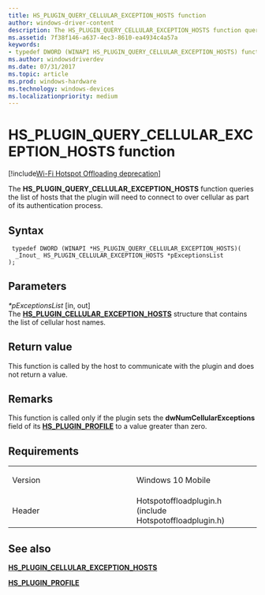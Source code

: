 ```yaml
---
title: HS_PLUGIN_QUERY_CELLULAR_EXCEPTION_HOSTS function
author: windows-driver-content
description: The HS_PLUGIN_QUERY_CELLULAR_EXCEPTION_HOSTS function queries the list of hosts that the plugin will need to connect to over cellular as part of its authentication process.
ms.assetid: 7f38f146-a637-4ec3-8610-ea4934c4a57a
keywords: 
- typedef DWORD (WINAPI HS_PLUGIN_QUERY_CELLULAR_EXCEPTION_HOSTS) function Network Drivers Starting with Windows Vista
ms.author: windowsdriverdev
ms.date: 07/31/2017 
ms.topic: article
ms.prod: windows-hardware
ms.technology: windows-devices
ms.localizationpriority: medium
---
```


# HS\_PLUGIN\_QUERY\_CELLULAR\_EXCEPTION\_HOSTS function

[!include[Wi-Fi Hotspot Offloading deprecation](wi-fi-hotspot-offloading-deprecation.md)]


The **HS\_PLUGIN\_QUERY\_CELLULAR\_EXCEPTION\_HOSTS** function queries the list of hosts that the plugin will need to connect to over cellular as part of its authentication process.

Syntax
------

```ManagedCPlusPlus
 typedef DWORD (WINAPI *HS_PLUGIN_QUERY_CELLULAR_EXCEPTION_HOSTS)(
  _Inout_ HS_PLUGIN_CELLULAR_EXCEPTION_HOSTS *pExceptionsList
);
```

Parameters
----------

*\*pExceptionsList* \[in, out\]  
The [**HS\_PLUGIN\_CELLULAR\_EXCEPTION\_HOSTS**](hs-plugin-cellular-exception-hosts.md) structure that contains the list of cellular host names.

Return value
------------

This function is called by the host to communicate with the plugin and does not return a value.

Remarks
-------

This function is called only if the plugin sets the **dwNumCellularExceptions** field of its [**HS\_PLUGIN\_PROFILE**](hs-plugin-profile.md) to a value greater than zero.

Requirements
------------

<table>
<colgroup>
<col width="50%" />
<col width="50%" />
</colgroup>
<tbody>
<tr class="odd">
<td><p>Version</p></td>
<td><p>Windows 10 Mobile</p></td>
</tr>
<tr class="even">
<td><p>Header</p></td>
<td>Hotspotoffloadplugin.h (include Hotspotoffloadplugin.h)</td>
</tr>
</tbody>
</table>

## See also


[**HS\_PLUGIN\_CELLULAR\_EXCEPTION\_HOSTS**](hs-plugin-cellular-exception-hosts.md)

[**HS\_PLUGIN\_PROFILE**](hs-plugin-profile.md)

 

 




